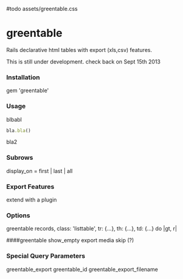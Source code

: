 #todo
assets/greentable.css

greentable
==========

Rails declarative html tables with export (xls,csv) features.

This is still under development. check back on Sept 15th 2013

### Installation
gem 'greentable'

### Usage
blbabl
```ruby
bla.bla()
```
bla2

### Subrows
display_on = first | last | all

### Export Features
extend with a plugin
### Options

greentable records, class: 'listtable', tr: {...}, th: {...}, td: {...} do |gt, r|

####greentable
show_empty
export
media skip (?)

### Special Query Parameters
greentable_export
greentable_id
greentable_export_filename

